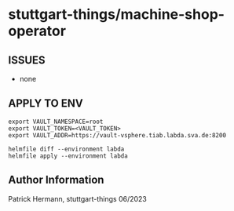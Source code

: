 # stuttgart-things/machine-shop-operator

## ISSUES

* none

## APPLY TO ENV
```
export VAULT_NAMESPACE=root
export VAULT_TOKEN=<VAULT_TOKEN>
export VAULT_ADDR=https://vault-vsphere.tiab.labda.sva.de:8200

helmfile diff --environment labda
helmfile apply --environment labda
```


Author Information
------------------
Patrick Hermann, stuttgart-things 06/2023
